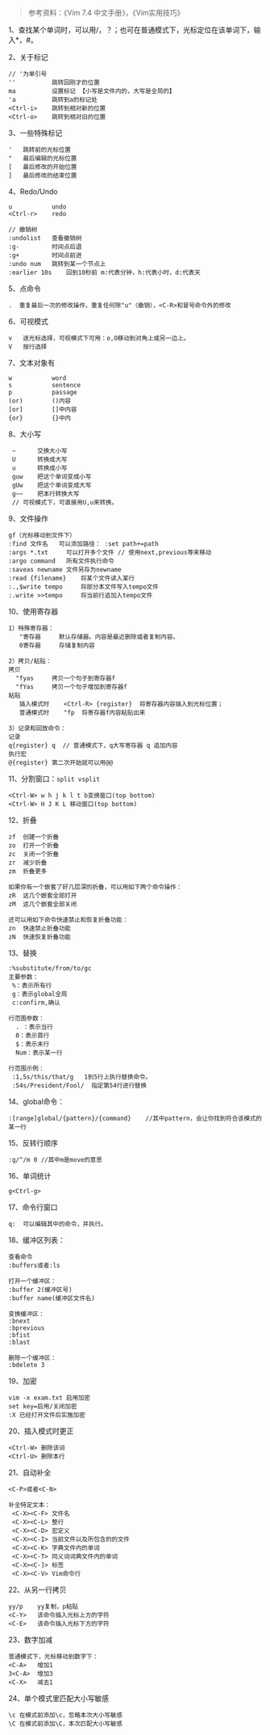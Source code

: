 > 参考资料：《Vim 7.4 中文手册》，《Vim实用技巧》

1、查找某个单词时，可以用/，？；也可在普通模式下，光标定位在该单词下，输入*，#。

2、关于标记

```vim
// '为单引号
''			跳转回刚才的位置
ma			设置标记 【小写是文件内的，大写是全局的】
'a			跳转到a的标记处
<Ctrl-i>	跳转到相对新的位置
<Ctrl-o>	跳转到相对旧的位置
```

 3、一些特殊标记

```vim
'	跳转前的光标位置
"	最后编辑的光标位置
[	最后修改的开始位置
]	最后修改的结束位置
```

4、Redo/Undo

```
u			undo
<Ctrl-r> 	redo

// 撤销树
:undolist	查看撤销树
:g-			时间点后退
:g+			时间点前进
:undo num	跳转到某一个节点上
:earlier 10s	回到10秒前 m:代表分钟，h:代表小时，d:代表天
```

5、点命令

`.	重复最后一次的修改操作，重复任何除"u"（撤销），<C-R>和冒号命令外的修改`

6、可视模式

```
v	逐光标选择，可视模式下可用：o,O移动到对角上或另一边上。
V	按行选择
```

7、文本对象有

```
w			word  
s			sentence 
p			passage
(or)		()内容 
[or]		[]中内容
{or}		{}中内
```

8、大小写

```
 ~		交换大小写
 U		转换成大写 
 u		转换成小写
 guw	把这个单词变成小写
 gUw	把这个单词变成大写
 g~~	把本行转换大写
 // 可视模式下，可直接用U,u来转换。
```

9、文件操作

```
gf（光标移动到文件下）
:find 文件名	可以添加路径： :set path+=path
:args *.txt		可以打开多个文件 // 使用next,previous等来移动
:argo command	所有文件执行命令
:saveas newname 文件另存为newname
:read {filename}	将某个文件读入某行
:.,$write tempo		将部分本文件写入tempo文件 
:.write >>tempo		将当前行追加入tempo文件
```

10、使用寄存器

```
1）特殊寄存器：
   "寄存器		默认存储器。内容是最近删除或者复制内容。
   0寄存器		存储复制内容

2）拷贝/粘贴：
拷贝
  "fyas		拷贝一个句子到寄存器f
  "fYas		拷贝一个句子增加到寄存器f 
粘贴
   插入模式时	<Ctrl-R> {register}  将寄存器内容插入到光标位置；
   普通模式时	"fp  将寄存器f内容粘贴出来

3）记录和回放命令：
记录
q{register} q  // 普通模式下，q大写寄存器 q 追加内容
执行宏
@{register} 第二次开始就可以用@@
```

11、分割窗口：`split vsplit`

```
<Ctrl-W> w h j k l t b变换窗口(top bottom)
<Ctrl-W> H J K L 移动窗口(top bottom)
```

12、折叠

```
zf	创建一个折叠
zo	打开一个折叠
zc	关闭一个折叠
zr	减少折叠
zm	折叠更多

如果你有一个嵌套了好几层深的折叠，可以用如下两个命令操作：
zR	这几个嵌套全部打开
zM	这几个嵌套全部关闭

还可以用如下命令快速禁止和恢复折叠功能：
zn	快速禁止折叠功能
zN	快速恢复折叠功能
```

13、替换

```
:%substitute/from/to/gc
主要参数：
 %：表示所有行  
 g：表示global全局 
 c:confirm,确认

行范围参数： 
  . ：表示当行 
  0：表示首行 
  $：表示末行 
  Num：表示某一行

行范围示例：
 :1,5s/this/that/g   1到5行上执行替换命令。
 :54s/President/Fool/  指定第54行进行替换
```

14、global命令：

```
:[range]global/{pattern}/{command}    //其中pattern，会让你找到符合该模式的某一行
```

15、反转行顺序

```
:g/^/m 0 //其中m是move的意思
```

16、单词统计

```
g<Ctrl-g>
```

17、命令行窗口

```
q:  可以编辑其中的命令，并执行。
```

18、缓冲区列表：

```
查看命令
:buffers或者:ls

打开一个缓冲区：  
:buffer 2(缓冲区号)
:buffer name(缓冲区文件名)

变换缓冲区：    
:bnext  
:bprevious 
:bfist 
:blast

删除一个缓冲区：  
:bdelete 3
```

19、加密

```
vim -x exam.txt 启用加密
set key=启用/关闭加密
:X 已经打开文件后实施加密
```

20、插入模式时更正

```
<Ctrl-W> 删除该词
<Ctrl-U> 删除本行
```

21、自动补全

```
<C-P>或者<C-N>

补全特定文本：
 <C-X><C-F> 文件名
 <C-X><C-L> 整行
 <C-X><C-D> 宏定义
 <C-X><C-I> 当前文件以及所包含的的文件
 <C-X><C-K> 字典文件内的单词
 <C-X><C-T> 同义词词典文件内的单词
 <C-X><C-]> 标签
 <C-X><C-V> Vim命令行
```

22、从另一行拷贝

```
yy/p	yy复制，p粘贴
<C-Y>	该命令插入光标上方的字符
<C-E>	该命令插入光标下方的字符
```

23、数字加减

```
普通模式下，光标移动到数字下： 
<C-A>	增加1
3<C-A>	增加3
<C-X>	减去1
```

24、单个模式里匹配大小写敏感

```
\c 在模式前添加\c，忽略本次大小写敏感
\C 在模式前添加\C，本次匹配大小写敏感
```



 